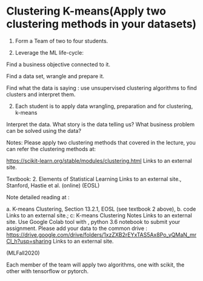 # Clustering K-means(Apply two clustering methods in your datasets) 

1. Form a Team of two to four students.

2. Leverage the ML life-cycle:

Find a business objective connected to it.

Find a data set, wrangle and prepare it.

Find what the data is saying : use unsupervised clustering algorithms to find clusters and interpret them.

2. Each student is to apply data wrangling, preparation and for clustering, k-means

Interpret the data. What story is the data telling us? What business problem can be solved using the data?

Notes: Please apply two clustering methods that covered in the lecture, you can refer the clustering methods at:

https://scikit-learn.org/stable/modules/clustering.html Links to an external site.

 

Textbook: 2. Elements of Statistical Learning Links to an external site., Stanford, Hastie et al. (online) (EOSL)

Note detailed reading at : 

 

a. K-means Clustering, Section 13.2.1, EOSL (see textbook 2 above), b. code Links to an external site.; c: K-means Clustering Notes Links to an external site.
Use Google Colab tool with , python 3.6 notebook to submit your assignment. Please add your data to the common drive : https://drive.google.com/drive/folders/1xzZXB2rEYxTAS5Ax8Po_yQMaN_mrCI_h?usp=sharing Links to an external site.

(MLFall2020)

Each member of the team will apply two algorithms, one with scikit, the other with tensorflow or pytorch.

